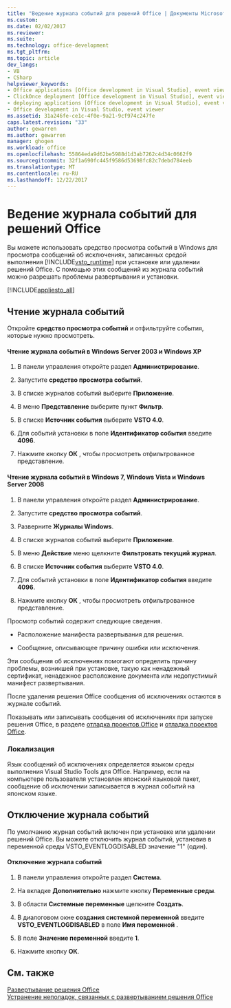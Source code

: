 ```yaml
---
title: "Ведение журнала событий для решений Office | Документы Microsoft"
ms.custom: 
ms.date: 02/02/2017
ms.reviewer: 
ms.suite: 
ms.technology: office-development
ms.tgt_pltfrm: 
ms.topic: article
dev_langs:
- VB
- CSharp
helpviewer_keywords:
- Office applications [Office development in Visual Studio], event viewer
- ClickOnce deployment [Office development in Visual Studio], event viewer
- deploying applications [Office development in Visual Studio], event viewer
- Office development in Visual Studio, event viewer
ms.assetid: 31a246fe-ce1c-4f0e-9a21-9cf974c247fe
caps.latest.revision: "33"
author: gewarren
ms.author: gewarren
manager: ghogen
ms.workload: office
ms.openlocfilehash: 55864eda9d62be5988d1d3ab7262c4d34c0662f9
ms.sourcegitcommit: 32f1a690fc445f9586d53698fc82c7debd784eeb
ms.translationtype: MT
ms.contentlocale: ru-RU
ms.lasthandoff: 12/22/2017
---
```

# <a name="event-logging-for-office-solutions"></a>Ведение журнала событий для решений Office
  Вы можете использовать средство просмотра событий в Windows для просмотра сообщений об исключениях, записанных средой выполнения [!INCLUDE[vsto_runtime](../vsto/includes/vsto-runtime-md.md)] при установке или удалении решений Office. С помощью этих сообщений из журнала событий можно разрешать проблемы развертывания и установки.  
  
 [!INCLUDE[appliesto_all](../vsto/includes/appliesto-all-md.md)]  
  
## <a name="reading-the-event-log"></a>Чтение журнала событий  
 Откройте **средство просмотра событий** и отфильтруйте события, которые нужно просмотреть.  
  
#### <a name="to-read-the-event-log-in-windows-server-2003-and-windows-xp"></a>Чтение журнала событий в Windows Server 2003 и Windows XP  
  
1.  В панели управления откройте раздел **Администрирование**.  
  
2.  Запустите **средство просмотра событий**.  
  
3.  В списке журналов событий выберите **Приложение**.  
  
4.  В меню **Представление** выберите пункт **Фильтр**.  
  
5.  В списке **Источник события** выберите **VSTO 4.0**.  
  
6.  Для событий установки в поле **Идентификатор события** введите **4096**.  
  
7.  Нажмите кнопку **ОК** , чтобы просмотреть отфильтрованное представление.  
  
#### <a name="to-read-the-event-log-in-windows-7-windows-vista-and-windows-server-2008"></a>Чтение журнала событий в Windows 7, Windows Vista и Windows Server 2008  
  
1.  В панели управления откройте раздел **Администрирование**.  
  
2.  Запустите **средство просмотра событий**.  
  
3.  Разверните **Журналы Windows**.  
  
4.  В списке журналов событий выберите **Приложение**.  
  
5.  В меню **Действие** меню щелкните **Фильтровать текущий журнал**.  
  
6.  В списке **Источник события** выберите **VSTO 4.0**.  
  
7.  Для событий установки в поле **Идентификатор события** введите **4096**.  
  
8.  Нажмите кнопку **ОК** , чтобы просмотреть отфильтрованное представление.  
  
 Просмотр событий содержит следующие сведения.  
  
-   Расположение манифеста развертывания для решения.  
  
-   Сообщение, описывающее причину ошибки или исключения.  
  
 Эти сообщения об исключениях помогают определить причину проблемы, возникшей при установке, такую как ненадежный сертификат, ненадежное расположение документа или недопустимый манифест развертывания.  
  
 После удаления решения Office сообщения об исключениях остаются в журнале событий.  
  
 Показывать или записывать сообщения об исключениях при запуске решения Office, в разделе [отладка проектов Office](../vsto/debugging-office-projects.md) и [отладка проектов Office](../vsto/debugging-office-projects.md).  
  
### <a name="localization"></a>Локализация  
 Язык сообщений об исключениях определяется языком среды выполнения Visual Studio Tools для Office. Например, если на компьютере пользователя установлен японский языковой пакет, сообщение об исключении записывается в журнал событий на японском языке.  
  
## <a name="disabling-the-event-logger"></a>Отключение журнала событий  
 По умолчанию журнал событий включен при установке или удалении решений Office. Вы можете отключить журнал событий, установив в переменной среды VSTO_EVENTLOGDISABLED значение "1" (один).  
  
#### <a name="to-disable-the-event-log"></a>Отключение журнала событий  
  
1.  В панели управления откройте раздел **Система**.  
  
2.  На вкладке **Дополнительно** нажмите кнопку **Переменные среды**.  
  
3.  В области **Системные переменные** щелкните **Создать**.  
  
4.  В диалоговом окне **создания системной переменной** введите **VSTO_EVENTLOGDISABLED** в поле **Имя переменной** .  
  
5.  В поле **Значение переменной** введите **1**.  
  
6.  Нажмите кнопку **ОК**.  
  
## <a name="see-also"></a>См. также  
 [Развертывание решения Office](../vsto/deploying-an-office-solution.md)   
 [Устранение неполадок, связанных с развертыванием решения Office](../vsto/troubleshooting-office-solution-deployment.md)  
  
  